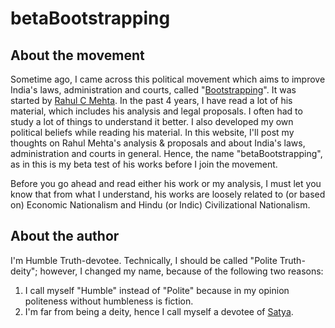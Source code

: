 # betaBootstrapping

## About the movement

Sometime ago, I came across this political movement which aims to improve India's laws, administration and courts, called "[Bootstrapping](https://www.rahulmehta.com/what_is_boot.htm)". It was started by [Rahul C Mehta](https://www.rahulmehta.com/). In the past 4 years, I have read a lot of his material, which includes his analysis and legal proposals. I often had to study a lot of things to understand it better. I also developed my own political beliefs while reading his material. In this website, I'll post my thoughts on Rahul Mehta's analysis & proposals and about India's laws, administration and courts in general. Hence, the name "betaBootstrapping", as in this is my beta test of his works before I join the movement. 

Before you go ahead and read either his work or my analysis, I must let you know that from what I understand, his works are loosely related to (or based on) Economic Nationalism and Hindu (or Indic) Civilizational Nationalism.

## About the author

I'm Humble Truth-devotee. Technically, I should be called "Polite Truth-deity"; however, I changed my name, because of the following two reasons: 

<ol>
  <li>I call myself "Humble" instead of "Polite" because in my opinion politeness without humbleness is fiction.</li>
  <li>I'm far from being a deity, hence I call myself a devotee of <a href = "https://en.wikipedia.org/wiki/Satya">Satya</a>.</li>
</ol>
